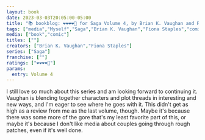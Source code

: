 ```yaml
---
layout: book
date: 2023-03-03T20:05:00-05:00
title: "📚 bookblog: ❤️❤️❤️❤️🖤 for Saga Volume 4, by Brian K. Vaughan and Fiona Staples"
tags: ["media","Myself","Saga","Brian K. Vaughan","Fiona Staples","comics"]
media: ["book","comic"]
titles: [""]
creators: ["Brian K. Vaughan","Fiona Staples"]
series: ["Saga"]
franchise: [""]
ratings: ["❤️❤️❤️❤️🖤"]
params:
  entry: Volume 4
---
```

I still love so much about this series and am looking forward to continuing it. Vaughan is blending together characters and plot threads in interesting and new ways, and I'm eager to see where he goes with it. This didn't get as high as a review from me as the last volume, though. Maybe it's because there was some more of the gore that's my least favorite part of this, or maybe it's because I don't like media about couples going through rough patches, even if it's well done.

